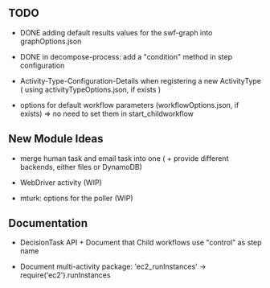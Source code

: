 ## TODO


* DONE adding default results values for the swf-graph into graphOptions.json

* DONE in decompose-process: add a "condition" method in step configuration


* Activity-Type-Configuration-Details when registering a new ActivityType ( using activityTypeOptions.json, if exists )

* options for default workflow parameters (workflowOptions.json, if exists) => no need to set them in start_childworkflow




## New Module Ideas

* merge human task and email task into one ( + provide different backends, either files or DynamoDB)

* WebDriver activity (WIP)

* mturk: options for the poller (WIP)

## Documentation

* DecisionTask API + Document that Child workflows use "control" as step name

* Document multi-activity package: 'ec2_runInstances' -> require('ec2').runInstances

